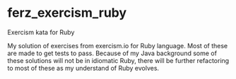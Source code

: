 # ferz_exercism_ruby
Exercism kata for Ruby

My solution of exercises from exercism.io for Ruby language. Most of these are made to get tests to pass. Because of my Java background some of these solutions will not be in idiomatic Ruby, there will be further refactoring to most of these as my understand of Ruby evolves. 
